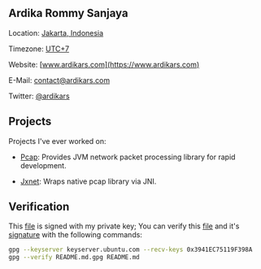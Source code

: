 ## Ardika Rommy Sanjaya

Location: [Jakarta, Indonesia](https://www.google.co.id/maps/place/Jakarta/@-6.229728,106.6894312,11z)

Timezone: [UTC+7](https://time.is/UTC+7)

Website: [www.ardikars.com](https://www.ardikars.com)

E-Mail: contact@ardikars.com

Twitter: [@ardikars](https://www.twitter.com/ardikars)



## Projects

Projects I've ever worked on:

* [Pcap](https://github.com/ardikars/pcap): Provides JVM network packet processing library for rapid development.

* [Jxnet](https://github.com/jxnet/Jxnet): Wraps native pcap library via JNI.



## Verification

This [file](https://github.com/ardikars/ardikars/blob/master/README.md) is signed with my private key; You can verify this [file](https://github.com/ardikars/ardikars/blob/master/README.md) and it's [signature](https://github.com/ardikars/ardikars/blob/master/README.md.gpg) with the following commands:

```bash
gpg --keyserver keyserver.ubuntu.com --recv-keys 0x3941EC75119F398A
gpg --verify README.md.gpg README.md
```
